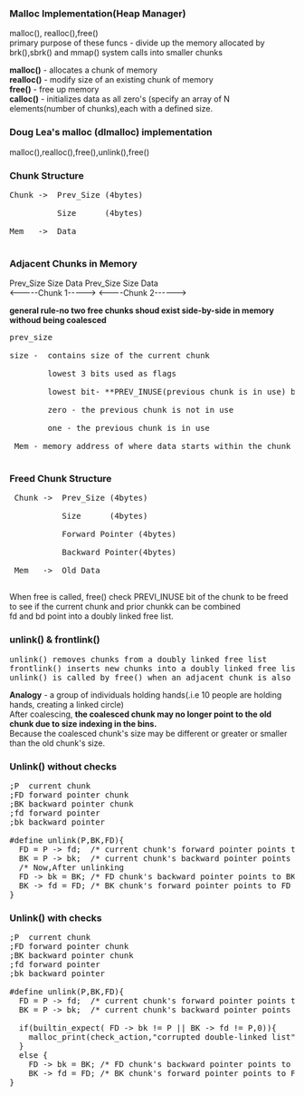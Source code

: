 ### Malloc Implementation(Heap Manager)
<p> malloc(), realloc(),free() <br>
primary purpose of these funcs - divide up the memory allocated by brk(),sbrk() and mmap() system calls into smaller chunks <br>
 
**malloc()** - allocates a chunk of memory <br>
**realloc()** - modify size of an existing chunk of memory <br>
**free()** - free up memory <br>
**calloc()** - initializes data as all zero's (specify an array of N elements(number of chunks),each with a defined size. 
</p>

### Doug Lea's malloc (dlmalloc) implementation 
malloc(),realloc(),free(),unlink(),free() <br> 
 
### Chunk Structure  
<pre>
Chunk ->  Prev_Size (4bytes)  <br>
          Size      (4bytes)  <br>
Mem   ->  Data                <br>
</pre>

### Adjacent Chunks in Memory 
Prev_Size Size Data Prev_Size Size Data <br>
<-----Chunk 1-----> <----Chunk 2------> <br>

**general rule-no two free chunks shoud exist side-by-side in memory withoud being coalesced** <br>
<pre>
prev_size <br>
size -  contains size of the current chunk<br>
        lowest 3 bits used as flags <br> 
        lowest bit- **PREV_INUSE(previous chunk is in use) bit** <br>
        zero - the previous chunk is not in use <br>
        one - the previous chunk is in use <br> 
 Mem - memory address of where data starts within the chunk <br>
</pre>

### Freed Chunk Structure
<pre>
 Chunk ->  Prev_Size (4bytes)       <br>
           Size      (4bytes)      <br>
           Forward Pointer (4bytes) <br>
           Backward Pointer(4bytes) <br>
 Mem   ->  Old Data                 <br>
</pre>
 When free is called, free() check PREVI_INUSE bit of the chunk to be freed to see if the current chunk and prior chunkk can be combined<br>
 fd and bd point into a doubly linked free list. 
 
### unlink() & frontlink() 
<pre>
unlink() removes chunks from a doubly linked free list
frontlink() inserts new chunks into a doubly linked free list 
unlink() is called by free() when an adjacent chunk is also unused 
</pre>
**Analogy** - a group of individuals holding hands(.i.e 10 people are holding hands, creating a linked circle) <br>
After coalescing, **the coalesced chunk may no longer point to the old chunk due to size indexing in the bins.** <br>
Because the coalesced chunk's size may be different or greater or smaller than the old chunk's size.


### Unlink() without checks 
<pre>
;P  current chunk 
;FD forward pointer chunk 
;BK backward pointer chunk 
;fd forward pointer 
;bk backward pointer 

#define unlink(P,BK,FD){ 
  FD = P -> fd;  /* current chunk's forward pointer points to FD chunk.
  BK = P -> bk;  /* current chunk's backward pointer points to BK chunk. 
  /* Now,After unlinking
  FD -> bk = BK; /* FD chunk's backward pointer points to BK chunk. 
  BK -> fd = FD; /* BK chunk's forward pointer points to FD chunk. 
}
</pre>

### Unlink() with checks 
<pre>
;P  current chunk 
;FD forward pointer chunk 
;BK backward pointer chunk 
;fd forward pointer 
;bk backward pointer 

#define unlink(P,BK,FD){ 
  FD = P -> fd;  /* current chunk's forward pointer points to FD chunk.
  BK = P -> bk;  /* current chunk's backward pointer points to BK chunk. 
  
  if(builtin_expect( FD -> bk != P || BK -> fd != P,0)){
    malloc_print(check_action,"corrupted double-linked list")
  } 
  else {
    FD -> bk = BK; /* FD chunk's backward pointer points to BK chunk. 
    BK -> fd = FD; /* BK chunk's forward pointer points to FD chunk. 
}
</pre>







